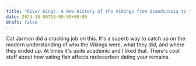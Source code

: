 ```yaml
---
title: "River Kings: A New History of the Vikings from Scandinavia to the Silk Road"
date: 2024-10-06T18:00:00+00:00
draft: false
---
```

Cat Jarman did a cracking job on this. It's a superb way to catch up on the modern understanding of who the Vikings were, what they did, and where they ended up. At times it's quite academic and I liked that. There's cool stuff about how eating fish affects radiocarbon dating your remains. 
